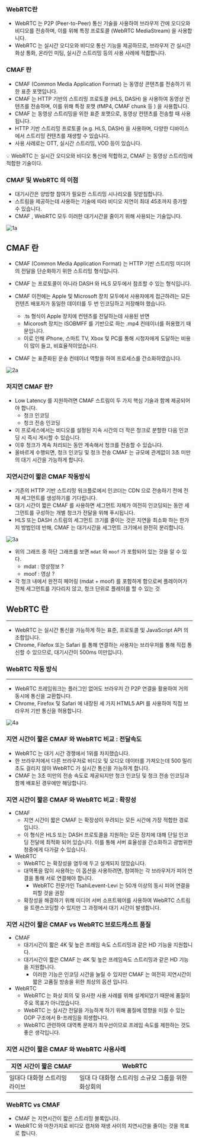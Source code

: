 ### WebRTC란

- WebRTC 는 P2P (Peer-to-Peer) 통신 기술을 사용하여 브라우저 간에 오디오와 비디오를 전송하며, 이를 위해 특정 프로토콜 (WebRTC MediaStream) 을 사용합니다.
- WebRTC 는 실시간 오디오와 비디오 통신 기능을 제공하므로, 브라우저 간 실시간 화상 통화, 온라인 미팅, 실시간 스트리밍 등의 사용 사례에 적합합니다.

### CMAF 란

- CMAF (Common Media Application Format) 는 동영상 콘텐츠를 전송하기 위한 표준 포맷입니다.
- CMAF 는 HTTP 기반의 스트리밍 프로토콜 (HLS, DASH) 을 사용하여 동영상 컨텐츠를 전송하며, 이를 위해 특정 포맷 (fMP4, CMAF chunk 등 ) 을 사용합니다.
- CMAF 는 동영상 스트리밍을 위한 표준 포맷으로, 동영상 컨텐츠를 전송할 때 사용됩니다.
- HTTP 기반 스트리밍 프로토콜 (e.g. HLS, DASH) 을 사용하며, 다양한 디바이스에서 스트리밍 컨텐츠를 재생할 수 있습니다.
- 사용 사례로는 OTT, 실시간 스트리밍, VOD 등이 있습니다.

<aside>
💡 WebRTC 는 실시간 오디오와 비디오 통신에 적합하고, CMAF 는 동영상 스트리밍에 적합한 기술이다.

</aside>

### CMAF 및 WebRTC 의 이점

- 대기시간은 양방향 참여가 필요한 스트리밍 시나리오를 뒷받침합니다.
- 스트림을 제공하는데 사용하는 기술에 따라 비디오 지연이 최대 45초까지 증가할 수 있습니다.
- CMAF , WebRTC 모두 이러한 대기시간을 줄이기 위해 사용되는 기술입니다.

![1a](https://user-images.githubusercontent.com/41246605/214576828-4e0258bf-13d3-4ba3-9026-ecbd3ddd29c0.png)

## CMAF 란

- CMAF (Common Media Application Format) 는 HTTP 기반 스트리밍 미디어의 전달을 단순화하기 위한 스트리밍 형식입니다.
- CMAF 는 프로토콜이 아니라 DASH 와 HLS 모두에서 참조할 수 있는 형식입니다.

- CMAF 이전에는 Apple 및 Microsoft 장치 모두에서 사용자에게 접근하려는 모든 컨텐츠 배포자가 동일한 데이터를 두 번 인코딩하고 저장해야 했습니다.
    - .ts 형식이 Apple 장치에 컨텐츠를 전달하는데 사용된 반면
    - Micorosft 장치는 ISOBMFF 를 기반으로 하는 .mp4 컨테이너를 허용했기 때문입니다.
    - 이로 인해 iPhone, 스마트 TV, Xbox 및 PC를 통해 시청자에게 도달하는 비용이 많이 들고, 비효율적이었습니다.
- CMAF 는 표준화된 운송 컨테이너 역할을 하여 프로세스를 간소화하였습니다.

![2a](https://user-images.githubusercontent.com/41246605/214576852-2c3c56e7-9a6a-4975-bef7-a9e6fdacffbc.png)

### 저지연 CMAF 란?

- Low Latency 를 지원하려면 CMAF 스트림이 두 가지 핵심 기술과 함께 제공되어야 합니다.
    - 청크 인코딩
    - 청크 전송 인코딩
- 이 프로세스에서는 비디오를 설정된 지속 시간의 더 작은 청크로 분할한 다음 인코딩 시 즉시 게시할 수 있습니다.
- 이후 청크가 계속 처리되는 동안 계속해서 청크를 전송할 수 있습니다.
- 올바르게 수행되면, 청크 인코딩 및 청크 전송 CMAF 는 규모에 관계없이 3초 미만의 대기 시간을 가능하게 합니다.

### 지연시간이 짧은 CMAF 작동방식

- 기존의 HTTP 기반 스트리밍 워크플로에서 인코더는 CDN 으로 전송하기 전에 전체 세그먼트를 생성하기를 기다립니다.
- 대기 시간이 짧은 CMAF 를 사용하면 세그먼트 자체가 여전히 인코딩되는 동안 세그먼트를 구성하는 개별 청크가 전달을 위해 푸시됩니다.
- HLS 또는 DASH 스트림의 세그먼트 크기를 줄이는 것은 지연을 최소화 하는 한가지 방법인데 반해, CMAF 는 대기시간을 세그먼트 크기에서 완전히 분리합니다.

![3a](https://user-images.githubusercontent.com/41246605/214576867-48a49a7d-21c0-4deb-850d-c9b711f53f7c.png)

- 위의 그래프 중 하단 그래프를 보면 `mdat` 와 `moof` 가 포함되어 있는 것을 알 수 있다.
    - mdat : 영상정보 ?
    - moof : 영상 ?
- 각 청크 내에서 완전히 페어링 (mdat + moof) 를 포함하게 함으로써 플레이어가 전체 세그먼트를 기다리지 않고, 청크 단위로 플레이를 할 수 있는 것

## WebRTC 란

---

- WebRTC 는 실시간 통신을 가능하게 하는 표준, 프로토콜 및 JavaScript API 의 조합입니다.
- Chrome, Filefox 또는 Safari 를 통해 연결하는 사용자는 브라우저를 통해 직접 통신할 수 있으므로, 대기시간이 500ms 미만입니다.

### WebRTC 작동 방식

---

- WebRTC 프레임워크는 플러그인 없어도 브라우저 간 P2P 연결을 활용하여 거의 동시에 통신을 교환합니다.
- Chrome, Firefox 및 Safari 에 내장된 세 가지 HTML5 API 를 사용하여 직접 브라우저 기반 통신을 허용합니다.

![4a](https://user-images.githubusercontent.com/41246605/214576875-4956c79b-0d56-47b4-9b0f-1be9624ef6f0.png)


### 지연 시간이 짧은 CMAF 와 WebRTC 비교 : 전달속도

- WebRTC 는 대기 시간 경쟁에서 1위를 차지했습니다.
- 한 브라우저에서 다른 브라우저로 비디오 및 오디오 데이터를 가져오는데 500 밀리초도 걸리지 않아 WebRTC 가 실시간 통신을 가능하게 합니다.
- CMAF 는 3초 미만의 전송 속도로 제공되지만 청크 인코딩 및 청크 전송 인코딩과 함께 배포된 경우에만 해당합니다.

### 지연 시간이 짧은 CMAF 와 WebRTC 비교 : 확장성

- CMAF
    - 지연 시간이 짧은 CMAF 는 확장성이 우려되는 모든 시간에 가장 적합한 경로입니다.
    - 이 형식은 HLS 또는 DASH 프로토콜을 지원하는 모든 장치에 대해 단일 인코딩 전달에 최적화 되어 있습니다. 이를 통해 서버 효율성을 간소화하고 광범위한 청중에게 다가갈 수 있습니다.
- WebRTC
    - WebRTC 는 확장성을 염두에 두고 설계되지 않았습니다.
    - 대역폭을 많이 사용하는 이 옵션을 사용하려면, 참여하는 각 브라우저가 피어 연결을 통해 서로 연결해야 합니다.
        - WebRTC 전문가인 TsahiLevent-Levi 는 50개 이상의 동시 피어 연결을 피할 것을 권장
    - 확장성을 해결하기 위해 미디어 서버 소프트웨어를 사용하여 WebRTC 스트림을 트랜스코딩할 수 있지만 그 과정에서 대기 시간이 발생합니다.

### 지연 시간이 짧은 CMAF vs WebRTC 브로드캐스트 품질

- CMAF
    - 대기시간이 짧은 4K 및 높은 프레임 속도 스트리밍과 같은 HD 기능을 지원합니다.
    - 대기시간이 짧은 CMAF 는 4K 및 높은 프레임속도 스트리밍과 같은 HD 기능을 지원합니다.
        - 이러한 기능은 인코딩 시간을 늘릴 수 있지만 CMAF 는 여전히 지연시간이 짧은 고품질 방송을 위한 최상의 옵션 입니다.
- WebRTC
    - WebRTC 는 화상 회의 및 유사한 사용 사례를 위해 설계되었기 때문에 품질이 주요 목표가 아니었습니다.
    - WebRTC 는 실시간 전달을 가능하게 하기 위해 품질에 영향을 미칠 수 있는 GOP 구조에서 B-프레임을 희생합니다.
    - WebRTC 관련하여 대역폭 문제가 최우선이므로 프레임 속도를 제한하는 것도 좋은 생각입니다.

### 지연 시간이 짧은 CMAF 와 WebRTC 사용사례

| 지연 시간이 짧은 CMAF | WebRTC |
| --- | --- |
| 일대다 대화형 스트리밍 라이브 | 일대 다 대화형 스트리밍 소규모 그룹을 위한 화상회의 |

### WebRTC vs CMAF

- CMAF 는 지연시간이 짧은 스트리밍 블록입니다.
- WebRTC 와 마찬가지로 비디오 캡처와 재생 사이의 지연시간을 줄이는 것을 목표로 합니다.